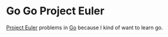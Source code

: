 # Go Go Project Euler #

[Project Euler](http://projecteuler.net) problems in [Go](http://golang.org) because I kind of want to learn go. 